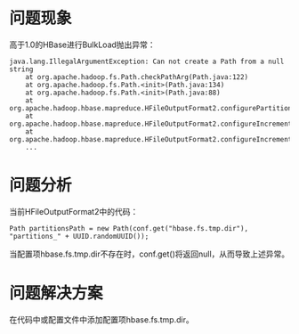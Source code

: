 # 问题现象

高于1.0的HBase进行BulkLoad抛出异常：

	java.lang.IllegalArgumentException: Can not create a Path from a null string
		at org.apache.hadoop.fs.Path.checkPathArg(Path.java:122)
		at org.apache.hadoop.fs.Path.<init>(Path.java:134)
		at org.apache.hadoop.fs.Path.<init>(Path.java:88)
		at org.apache.hadoop.hbase.mapreduce.HFileOutputFormat2.configurePartitioner(HFileOutputFormat2.java:591)
		at org.apache.hadoop.hbase.mapreduce.HFileOutputFormat2.configureIncrementalLoad(HFileOutputFormat2.java:440)
		at org.apache.hadoop.hbase.mapreduce.HFileOutputFormat2.configureIncrementalLoad(HFileOutputFormat2.java:405)
		...

# 问题分析

当前HFileOutputFormat2中的代码：

	Path partitionsPath = new Path(conf.get("hbase.fs.tmp.dir"), "partitions_" + UUID.randomUUID());

当配置项hbase.fs.tmp.dir不存在时，conf.get()将返回null，从而导致上述异常。

# 问题解决方案

在代码中或配置文件中添加配置项hbase.fs.tmp.dir。